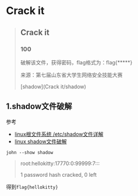 # Crack it



> ## Crack it
>
> ### 100
>
> 
>
> 破解该文件，获得密码，flag格式为：flag{*****}
>
> 来源：第七届山东省大学生网络安全技能大赛
>
> [shadow](Crack it/shadow)



## 1.shadow文件破解

参考

* [linux根文件系统 /etc/shadow文件详解](https://blog.csdn.net/mybelief321/article/details/10045873)
* [linux shadow文件破解](http://gv7.me/articles/2017/batch-crack-shadows/)



`john --show shadow`

> root:hellokitty:17770:0:99999:7:::
>
> 1 password hash cracked, 0 left

得到`flag{hellokitty}`